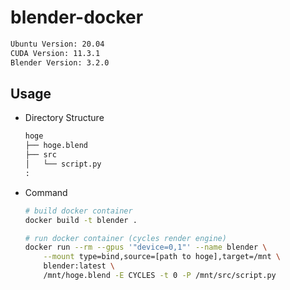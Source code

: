 # blender-docker

```txt
Ubuntu Version: 20.04
CUDA Version: 11.3.1
Blender Version: 3.2.0
```

## Usage
- Directory Structure
    ```txt
    hoge
    ├── hoge.blend
    ├── src
    │   └── script.py
    :
    ```

- Command
    ```sh
    # build docker container
    docker build -t blender .

    # run docker container (cycles render engine)
    docker run --rm --gpus '"device=0,1"' --name blender \
        --mount type=bind,source=[path to hoge],target=/mnt \
        blender:latest \
        /mnt/hoge.blend -E CYCLES -t 0 -P /mnt/src/script.py
    ```
